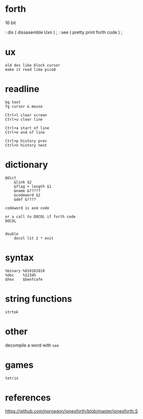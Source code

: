 # forth

16 bit


: dis ( dissasemble Uxn ) ;
: see ( pretty print forth code ) ;

# ux

    old dos like block cursor
    make it read like pico8

# readline
    bg text
    fg cursor & mouse

    Ctrl+l clear screen
    Ctrl+u clear line

    Ctrl+a start of line
    Ctrl+e end of line

    Ctrl+p history prev
    Ctrl+n history next

# dictionary

    @dict
        &link $2
        &flag + length $1
        &name &?????
        &codeword $2
        &def &????

    codeword is asm code

    or a call to DOCOL if forth code
    DOCOL


    double
        docol lit 2 * exit

# syntax

    %binary %010101010
    %dec    %12345
    $hex    $beefcafe

# string functions

    strtok

# other

decompile a word with `see`


# games

    tetris

# references

https://github.com/nornagon/jonesforth/blob/master/jonesforth.S


